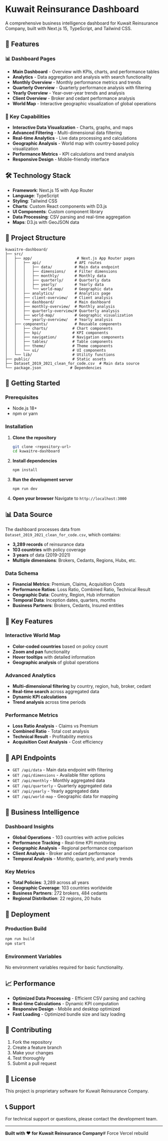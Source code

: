 # Kuwait Reinsurance Dashboard

A comprehensive business intelligence dashboard for Kuwait Reinsurance Company, built with Next.js 15, TypeScript, and Tailwind CSS.

## 🚀 Features

### 📊 Dashboard Pages
- **Main Dashboard** - Overview with KPIs, charts, and performance tables
- **Analytics** - Data aggregation and analysis with search functionality
- **Monthly Overview** - Monthly performance metrics and trends
- **Quarterly Overview** - Quarterly performance analysis with filtering
- **Yearly Overview** - Year-over-year trends and analysis
- **Client Overview** - Broker and cedant performance analysis
- **World Map** - Interactive geographic visualization of global operations

### 🎯 Key Capabilities
- **Interactive Data Visualization** - Charts, graphs, and maps
- **Advanced Filtering** - Multi-dimensional data filtering
- **Real-time Analytics** - Live data processing and calculations
- **Geographic Analysis** - World map with country-based policy visualization
- **Performance Metrics** - KPI calculations and trend analysis
- **Responsive Design** - Mobile-friendly interface

## 🛠️ Technology Stack

- **Framework**: Next.js 15 with App Router
- **Language**: TypeScript
- **Styling**: Tailwind CSS
- **Charts**: Custom React components with D3.js
- **UI Components**: Custom component library
- **Data Processing**: CSV parsing and real-time aggregation
- **Maps**: D3.js with GeoJSON data

## 📁 Project Structure

```
kuwaitre-dashboard/
├── src/
│   ├── app/                    # Next.js App Router pages
│   │   ├── api/               # API routes
│   │   │   ├── data/          # Main data endpoint
│   │   │   ├── dimensions/    # Filter dimensions
│   │   │   ├── monthly/       # Monthly data
│   │   │   ├── quarterly/     # Quarterly data
│   │   │   ├── yearly/        # Yearly data
│   │   │   └── world-map/     # Geographic data
│   │   ├── analytics/         # Analytics page
│   │   ├── client-overview/   # Client analysis
│   │   ├── dashboard/         # Main dashboard
│   │   ├── monthly-overview/  # Monthly analysis
│   │   ├── quarterly-overview/# Quarterly analysis
│   │   ├── world-map/         # Geographic visualization
│   │   └── yearly-overview/   # Yearly analysis
│   ├── components/            # Reusable components
│   │   ├── charts/           # Chart components
│   │   ├── kpi/              # KPI components
│   │   ├── navigation/       # Navigation components
│   │   ├── tables/           # Table components
│   │   ├── theme/            # Theme components
│   │   └── ui/               # UI components
│   └── lib/                  # Utility functions
├── public/                   # Static assets
├── Dataset_2019_2021_clean_for_code.csv  # Main data source
└── package.json             # Dependencies
```

## 🚀 Getting Started

### Prerequisites
- Node.js 18+ 
- npm or yarn

### Installation

1. **Clone the repository**
   ```bash
   git clone <repository-url>
   cd kuwaitre-dashboard
   ```

2. **Install dependencies**
   ```bash
   npm install
   ```

3. **Run the development server**
   ```bash
   npm run dev
   ```

4. **Open your browser**
   Navigate to `http://localhost:3000`

## 📊 Data Source

The dashboard processes data from `Dataset_2019_2021_clean_for_code.csv`, which contains:
- **3,289 records** of reinsurance data
- **103 countries** with policy coverage
- **3 years** of data (2019-2021)
- **Multiple dimensions**: Brokers, Cedants, Regions, Hubs, etc.

### Data Schema
- **Financial Metrics**: Premium, Claims, Acquisition Costs
- **Performance Ratios**: Loss Ratio, Combined Ratio, Technical Result
- **Geographic Data**: Country, Region, Hub information
- **Temporal Data**: Inception dates, quarters, months
- **Business Partners**: Brokers, Cedants, Insured entities

## 🎨 Key Features

### Interactive World Map
- **Color-coded countries** based on policy count
- **Zoom and pan** functionality
- **Hover tooltips** with detailed information
- **Geographic analysis** of global operations

### Advanced Analytics
- **Multi-dimensional filtering** by country, region, hub, broker, cedant
- **Real-time search** across aggregated data
- **Dynamic KPI calculations**
- **Trend analysis** across time periods

### Performance Metrics
- **Loss Ratio Analysis** - Claims vs Premium
- **Combined Ratio** - Total cost analysis
- **Technical Result** - Profitability metrics
- **Acquisition Cost Analysis** - Cost efficiency

## 🔧 API Endpoints

- `GET /api/data` - Main data endpoint with filtering
- `GET /api/dimensions` - Available filter options
- `GET /api/monthly` - Monthly aggregated data
- `GET /api/quarterly` - Quarterly aggregated data
- `GET /api/yearly` - Yearly aggregated data
- `GET /api/world-map` - Geographic data for mapping

## 🎯 Business Intelligence

### Dashboard Insights
- **Global Operations** - 103 countries with active policies
- **Performance Tracking** - Real-time KPI monitoring
- **Geographic Analysis** - Regional performance comparison
- **Client Analysis** - Broker and cedant performance
- **Temporal Analysis** - Monthly, quarterly, and yearly trends

### Key Metrics
- **Total Policies**: 3,289 across all years
- **Geographic Coverage**: 103 countries worldwide
- **Business Partners**: 272 brokers, 484 cedants
- **Regional Distribution**: 22 regions, 20 hubs

## 🚀 Deployment

### Production Build
```bash
npm run build
npm start
```

### Environment Variables
No environment variables required for basic functionality.

## 📈 Performance

- **Optimized Data Processing** - Efficient CSV parsing and caching
- **Real-time Calculations** - Dynamic KPI computation
- **Responsive Design** - Mobile and desktop optimized
- **Fast Loading** - Optimized bundle size and lazy loading

## 🤝 Contributing

1. Fork the repository
2. Create a feature branch
3. Make your changes
4. Test thoroughly
5. Submit a pull request

## 📄 License

This project is proprietary software for Kuwait Reinsurance Company.

## 📞 Support

For technical support or questions, please contact the development team.

---

**Built with ❤️ for Kuwait Reinsurance Company**#   F o r c e   V e r c e l   r e b u i l d  
 